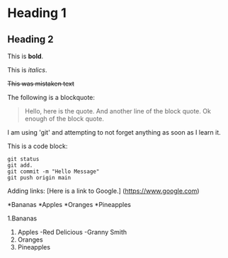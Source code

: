 # Heading 1

## Heading 2

This is **bold**.

This is *italics*.

~~This was mistaken text~~

The following is a blockquote:

>Hello, here is the quote.
>And another line of the block quote.
>Ok enough of the block quote.

I am using 'git' and attempting to not forget anything as soon as I learn it.

This is a code block:
```
git status
git add.
git commit -m "Hello Message"
git push origin main 
```

Adding links: [Here is a link to Google.] (https://www.google.com)

*Bananas
*Apples
*Oranges
*Pineapples

1.Bananas
1. Apples
-Red Delicious
-Granny Smith
1. Oranges
1. Pineapples

